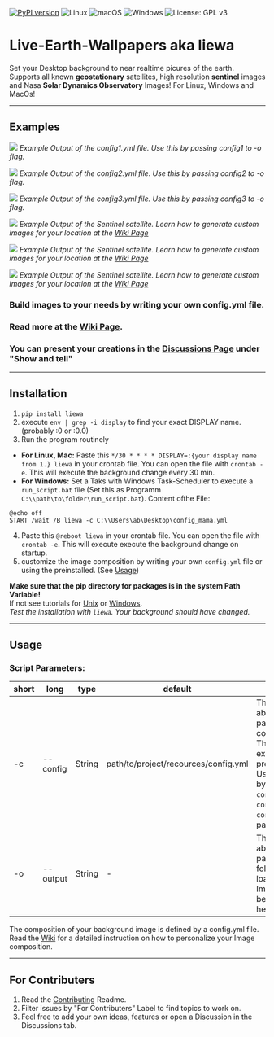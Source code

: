 [![PyPI version](https://badge.fury.io/py/liewa.svg)](https://badge.fury.io/py/liewa)
![Linux](https://svgshare.com/i/Zhy.svg)
![macOS](https://svgshare.com/i/ZjP.svg)
![Windows](https://svgshare.com/i/ZhY.svg)
![License: GPL v3](https://img.shields.io/badge/License-GPLv3-blue.svg)

# Live-Earth-Wallpapers aka liewa
Set your Desktop background to near realtime picures of the earth.
Supports all known **geostationary** satellites, high resolution **sentinel** images and Nasa **Solar Dynamics Observatory** Images! For Linux, Windows and MacOs!

***
## Examples
<!-- ![alt text](examples/config1.png) -->
![](https://github.com/lennart-rth/Live-Earth-Wallpapers/blob/main/examples/config1.png)
*Example Output of the config1.yml file. Use this by passing config1 to -o flag.*
<!-- ![alt text](examples/config2.png) -->
![](https://github.com/lennart-rth/Live-Earth-Wallpapers/blob/main/examples/config2.png)
*Example Output of the config2.yml file. Use this by passing config2 to -o flag.*
<!-- ![alt text](examples/config3.png) -->
![](https://github.com/lennart-rth/Live-Earth-Wallpapers/blob/main/examples/config3.png)
*Example Output of the config3.yml file. Use this by passing config3 to -o flag.*
<!-- ![alt text](examples/caribic.png) -->
![](https://github.com/lennart-rth/Live-Earth-Wallpapers/blob/main/examples/caribic.png)
*Example Output of the Sentinel satellite. Learn how to generate custom images for your location at the [Wiki Page](https://github.com/lennart-rth/Live-Earth-Wallpapers/wiki)*
<!-- ![alt text](examples/arctic.png) -->
![](https://github.com/lennart-rth/Live-Earth-Wallpapers/blob/main/examples/arctic.png)
*Example Output of the Sentinel satellite. Learn how to generate custom images for your location at the [Wiki Page](https://github.com/lennart-rth/Live-Earth-Wallpapers/wiki)*
<!-- ![alt text](examples/desert.png) -->
![](https://github.com/lennart-rth/Live-Earth-Wallpapers/blob/main/examples/desert.png)
*Example Output of the Sentinel satellite. Learn how to generate custom images for your location at the [Wiki Page](https://github.com/lennart-rth/Live-Earth-Wallpapers/wiki)*
### Build images to your needs by writing your own config.yml file.
### Read more at the [Wiki Page](https://github.com/lennart-rth/Live-Earth-Wallpapers/wiki).
### You can present your creations in the [Discussions Page](https://github.com/lennart-rth/Live-Earth-Wallpapers/discussions/) under "Show and tell"

***
## Installation
1. `pip install liewa`
2. execute `env | grep -i display` to find your exact DISPLAY name. (probably :0 or :0.0)
3. Run the program routinely
  * **For Linux, Mac:** Paste this `*/30 * * * * DISPLAY=:{your display name from 1.} liewa` in your crontab file. You can open the file with `crontab -e`. This will execute the background change every 30 min.
  * **For Windows:** Set a Taks with Windows Task-Scheduler to execute a `run_script.bat` file (Set this as Programm `C:\\path\to\folder\run_script.bat`). Content ofthe File:
  ```
  @echo off
  START /wait /B liewa -c C:\\Users\ab\Desktop\config_mama.yml
  ```
4. Paste this `@reboot liewa` in your crontab file. You can open the file with `crontab -e`. This will execute execute the background change on startup.
4. customize the image composition by writing your own `config.yml` file or using the preinstalled. (See [Usage](#Usage))

**Make sure that the pip directory for packages is in the system Path Variable!**\
If not see tutorials for [Unix](https://linuxhint.com/add-path-permanently-linux/) or [Windows](https://www.computerhope.com/issues/ch000549.htm).\
*Test the installation with `liewa`. Your background should have changed.*

***
## Usage
### Script Parameters:
| short | long     | type   | default                              | help                                                                 |
|-------|----------|--------|--------------------------------------|----------------------------------------------------------------------|
| -c    | --config | String | path/to/project/recources/config.yml | The absolute path to the config File. There are 3 examples preinstalled. Use them by passing `congfig1`, `config2` or `config3` as parameters.|
| -o    | --output | String | -                                    | The absolute path to a folder. All loaded Images will be saved here. |\

The composition of your background image is defined by a config.yml file.\
Read the [Wiki](https://github.com/lennart-rth/Live-Earth-Wallpapers/wiki) for a detailed instruction on how to personalize your Image composition.

***
## For Contributers
1. Read the [Contributing](CONTRIBUTING.md) Readme.
2. Filter issues by "For Contributers" Label to find topics to work on.
3. Feel free to add your own ideas, features or open a Discussion in the Discussions tab.